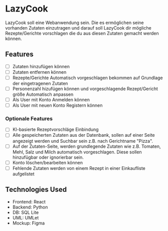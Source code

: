 # LazyCook
LazyCook soll eine Webanwendung sein. Die es ermöglichen seine vorhanden Zutaten einzutragen und darauf soll LazyCook dir mögliche Rezepte/Gerichte vorschlagen die du aus diesen Zutaten gemacht werden können.   

## Features
- [ ] Zutaten hinzufügen können 
- [ ] Zutaten entfernen können  
- [ ] Rezepte/Gerichte Automatisch vorgeschlagen bekommen auf Grundlage der eingetragenen Zutaten
- [ ] Personenzahl hizufügen können und vorgeschlagende Rezept/Gericht größe Automatisch anpassen 
- [ ] Als User mit Konto Anmelden können
- [ ] Als User mit neuen Konto Registern können

### Optionale Features
- [ ] KI-basierte Rezeptvorschläge Einbindung
- [ ] Alle gespeicherten Zutaten aus der Datenbank, sollen auf einer Seite angezeigt werden und Suchbar sein z.B. nach Gerichtname "Pizza".
- [ ] Auf der Zutaten-Seite, werden grundlegende Zutaten wie z.B. Tomaten, Mehl, Salz und Milch automatisch vorgeschlagen. Diese sollen hinzufügbar oder ignorierbar sein.
- [ ] Konto löschen/bearbeiten können
- [ ] Fehlende Zutaten werden von einem Rezept in einer Einkaufliste aufgelistet

## Technologies Used
- Frontend: React 
- Backend: Python
- DB: SQL Lite 
- UML: UMLet
- Mockup: Figma

 <!-- ## Installation and Setup -->

 <!-- ## How It Works -->

 <!-- ## Contributing -->
